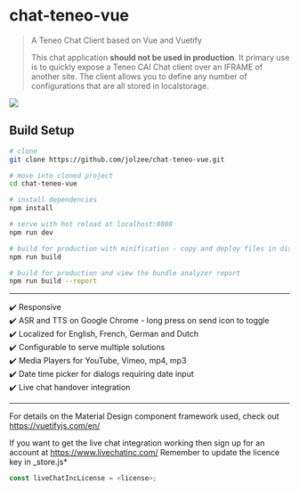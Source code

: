 # chat-teneo-vue

> A Teneo Chat Client based on Vue and Vuetify
>
> This chat application **should not be used in production**. It primary use is to quickly expose a Teneo CAI Chat client over an IFRAME of another site. The client allows you to define any number of configurations that are all stored in localstorage.

![](https://i.imgur.com/OFWvc4h.gif)

## Build Setup

```bash
# clone
git clone https://github.com/jolzee/chat-teneo-vue.git

# move into cloned project
cd chat-teneo-vue

# install dependencies
npm install

# serve with hot reload at localhost:8080
npm run dev

# build for production with minification - copy and deploy files in dist. Clear dist before new builds
npm run build

# build for production and view the bundle analyzer report
npm run build --report
```

---

:heavy_check_mark: Responsive<br/>
:heavy_check_mark: ASR and TTS on Google Chrome - long press on send icon to toggle<br/>
:heavy_check_mark: Localized for English, French, German and Dutch<br/>
:heavy_check_mark: Configurable to serve multiple solutions<br/>
:heavy_check_mark: Media Players for YouTube, Vimeo, mp4, mp3<br/>
:heavy_check_mark: Date time picker for dialogs requiring date input<br/>
:heavy_check_mark: Live chat handover integration<br/>

---

For details on the Material Design component framework used, check out https://vuetifyjs.com/en/

If you want to get the live chat integration working then sign up for an account at https://www.livechatinc.com/ Remember to update the licence key in \_store.js\*

```javascript
const liveChatIncLicense = <license>;
```
